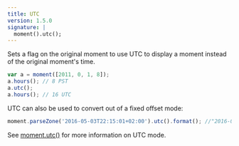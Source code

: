 ```yaml
---
title: UTC
version: 1.5.0
signature: |
  moment().utc();
---
```



Sets a flag on the original moment to use UTC to display a moment instead of the original moment's time.

```javascript
var a = moment([2011, 0, 1, 8]);
a.hours(); // 8 PST
a.utc();
a.hours(); // 16 UTC
```

UTC can also be used to convert out of a fixed offset mode:

```javascript
moment.parseZone('2016-05-03T22:15:01+02:00').utc().format(); //"2016-05-03T20:15:01Z"
```

See [moment.utc()](#/parsing/utc/) for more information on UTC mode.

